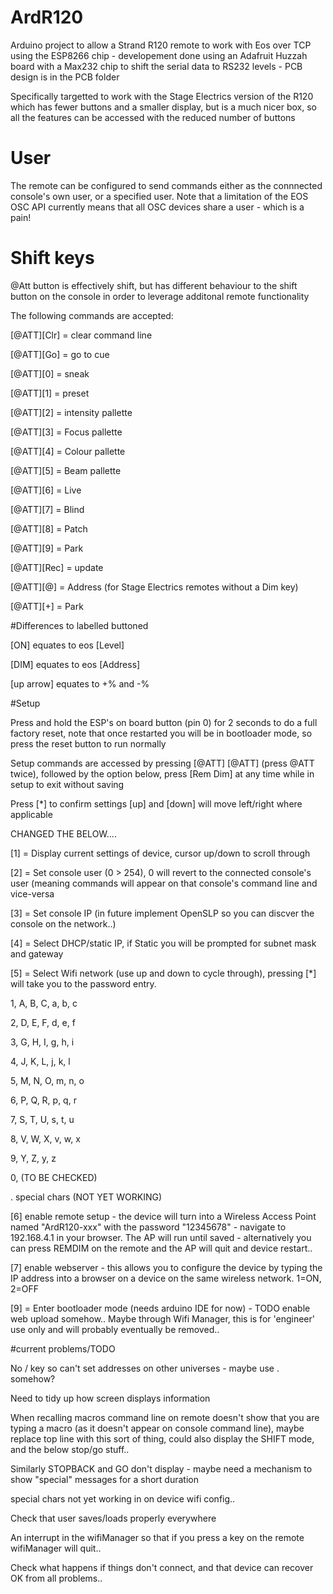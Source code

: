 # ArdR120
Arduino project to allow a Strand R120 remote to work with Eos over TCP using the ESP8266 chip - developement done using an Adafruit Huzzah board with a Max232 chip to shift the serial data to RS232 levels - PCB design is in the PCB folder

Specifically targetted to work with the Stage Electrics version of the R120 which has fewer buttons and a smaller display, but is a much nicer box, so all the features can be accessed with the reduced number of buttons 

# User
The remote can be configured to send commands either as the connnected console's own user, or a specified user. Note that a limitation of the EOS OSC API currently means that all OSC devices share a user - which is a pain!

# Shift keys

@Att button is effectively shift, but has different behaviour to the shift button on the console in order to leverage additonal remote functionality

The following commands are accepted:

[@ATT][Clr] = clear command line

[@ATT][Go] = go to cue

[@ATT][0] = sneak

[@ATT][1] = preset

[@ATT][2] = intensity pallette

[@ATT][3] = Focus pallette

[@ATT][4] = Colour pallette

[@ATT][5] = Beam pallette

[@ATT][6] = Live

[@ATT][7] = Blind

[@ATT][8] = Patch

[@ATT][9] = Park

[@ATT][Rec] = update

[@ATT][@] = Address (for Stage Electrics remotes without a Dim key)

[@ATT][+] = Park

#Differences to labelled buttoned

[ON] equates to eos [Level]

[DIM] equates to eos [Address]

[up arrow] equates to +% and -%

#Setup

Press and hold the ESP's on board button (pin 0) for 2 seconds to do a full factory reset, note that once restarted you will be in bootloader mode, so press the reset button to run normally

Setup commands are accessed by pressing [@ATT]  [@ATT] (press @ATT twice), followed by the option below, press [Rem Dim] at any time while in setup to exit without saving

Press [*] to confirm settings
[up] and [down] will move left/right where applicable

CHANGED THE BELOW....

[1] = Display current settings of device, cursor up/down to scroll through 

[2] = Set console user (0 > 254), 0 will revert to the connected console's user (meaning commands will appear on that console's command line and vice-versa

[3] = Set console IP (in future implement OpenSLP so you can discver the console on the network..)

[4] = Select DHCP/static IP, if Static you will be prompted for subnet mask and gateway

[5] = Select Wifi network (use up and down to cycle through), pressing [*] will take you to the password entry. 

1, A, B, C, a, b, c

2, D, E, F, d, e, f

3, G, H, I, g, h, i

4, J, K, L, j, k, l

5, M, N, O, m, n, o

6, P, Q, R, p, q, r

7, S, T, U, s, t, u

8, V, W, X, v, w, x

9, Y, Z, y, z

0, (TO BE CHECKED)

. special chars (NOT YET WORKING)

[6] enable remote setup - the device will turn into a Wireless Access Point named "ArdR120-xxx" with the password "12345678" - navigate to 192.168.4.1 in your browser. The AP will run until saved - alternatively you can press REMDIM on the remote and the AP will quit and device restart..

[7] enable webserver - this allows you to configure the device by typing the IP address into a browser on a device on the same wireless network. 1=ON, 2=OFF

[9] = Enter bootloader mode (needs arduino IDE for now) - TODO enable web upload somehow.. Maybe through Wifi Manager, this is for 'engineer' use only and will probably eventually be removed..



#current problems/TODO

No / key so can't set addresses on other universes - maybe use . somehow?

Need to tidy up how screen displays information

When recalling macros command line on remote doesn't show that you are typing a macro (as it doesn't appear on console command line), maybe replace top line with this sort of thing, could also display the SHIFT mode, and the below stop/go stuff..

Similarly STOPBACK and GO don't display - maybe need a mechanism to show "special" messages for a short duration

special chars not yet working in on device wifi config..

Check that user saves/loads properly everywhere

An interrupt in the wifiManager so that if you press a key on the remote wifiManager will quit..

Check what happens if things don't connect, and that device can recover OK from all problems..


